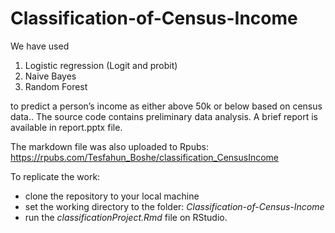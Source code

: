 # Classification-of-Census-Income

We have used 
1. Logistic regression (Logit and probit)
2. Naive Bayes
3. Random Forest 

to predict a person’s income as either above 50k or below based on census data.. The source code contains preliminary data analysis. A brief report is available in report.pptx file. 

The markdown file was also uploaded to Rpubs: https://rpubs.com/Tesfahun_Boshe/classification_CensusIncome

To replicate the work:
* clone the repository to your local machine
* set the working directory to the folder: *Classification-of-Census-Income*
* run the *classificationProject.Rmd* file on RStudio. 
